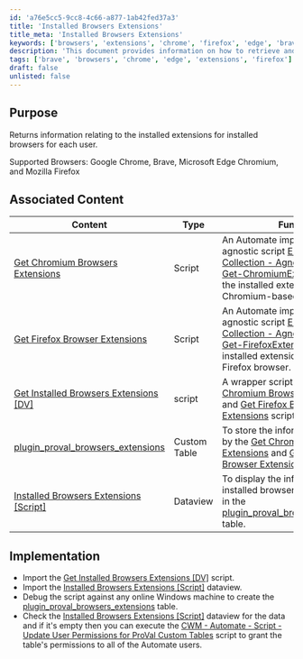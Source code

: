 ```yaml
---
id: 'a76e5cc5-9cc8-4c66-a877-1ab42fed37a3'
title: 'Installed Browsers Extensions'
title_meta: 'Installed Browsers Extensions'
keywords: ['browsers', 'extensions', 'chrome', 'firefox', 'edge', 'brave', 'user']
description: 'This document provides information on how to retrieve and manage the installed extensions for various browsers including Google Chrome, Brave, Microsoft Edge Chromium, and Mozilla Firefox. It outlines the associated content, implementation steps, and best practices for utilizing the provided scripts and data views.'
tags: ['brave', 'browsers', 'chrome', 'edge', 'extensions', 'firefox']
draft: false
unlisted: false
---
```

## Purpose

Returns information relating to the installed extensions for installed browsers for each user.

Supported Browsers: Google Chrome, Brave, Microsoft Edge Chromium, and Mozilla Firefox

## Associated Content

| Content                                                                                  | Type         | Function                                                                                                                                                                                                 |
|------------------------------------------------------------------------------------------|--------------|----------------------------------------------------------------------------------------------------------------------------------------------------------------------------------------------------------|
| [Get Chromium Browsers Extensions](https://proval.itglue.com/DOC-5078775-11896849)     | Script       | An Automate implementation of the agnostic script [EPM - Data Collection - Agnostic - Script - Get-ChromiumExtensions](https://proval.itglue.com/DOC-5078775-11791153) to fetch the installed extensions for the Chromium-based browsers.                |
| [Get Firefox Browser Extensions](https://proval.itglue.com/DOC-5078775-11896863)       | Script       | An Automate implementation of the agnostic script [EPM - Data Collection - Agnostic - Script - Get-FirefoxExtensions](https://proval.itglue.com/DOC-5078775-11791154) to fetch the installed extensions for the Mozilla Firefox browser.                  |
| [Get Installed Browsers Extensions [DV]](https://proval.itglue.com/DOC-5078775-11896860) | script       | A wrapper script to execute the [Get Chromium Browsers Extensions](https://proval.itglue.com/DOC-5078775-11896849) and [Get Firefox Browser Extensions](https://proval.itglue.com/DOC-5078775-11896863) scripts.                                        |
| [plugin_proval_browsers_extensions](https://proval.itglue.com/DOC-5078775-11896865)    | Custom Table | To store the information gathered by the [Get Chromium Browsers Extensions](https://proval.itglue.com/DOC-5078775-11896849) and [Get Firefox Browser Extensions](https://proval.itglue.com/DOC-5078775-11896863) scripts.                                   |
| [Installed Browsers Extensions [Script]](https://proval.itglue.com/DOC-5078775-11896883) | Dataview     | To display the information on installed browser extensions stored in the [plugin_proval_browsers_extensions](https://proval.itglue.com/DOC-5078775-11896865) table.                                                                                       |

## Implementation

- Import the [Get Installed Browsers Extensions [DV]](https://proval.itglue.com/DOC-5078775-11896860) script.
- Import the [Installed Browsers Extensions [Script]](https://proval.itglue.com/DOC-5078775-11896883) dataview.
- Debug the script against any online Windows machine to create the [plugin_proval_browsers_extensions](https://proval.itglue.com/DOC-5078775-11896865) table.
- Check the [Installed Browsers Extensions [Script]](https://proval.itglue.com/DOC-5078775-11896883) dataview for the data and if it's empty then you can execute the [CWM - Automate - Script - Update User Permissions for ProVal Custom Tables](https://proval.itglue.com/DOC-5078775-8056027) script to grant the table's permissions to all of the Automate users.











